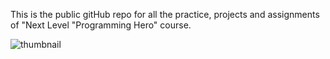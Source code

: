 This is the public gitHub repo for all the practice, projects and assignments of "Next Level  "Programming Hero" course.


![thumbnail](https://i.ibb.co.com/fpp0yhw/464479460-1080551627011076-4317610700497502653-n.jpg)
